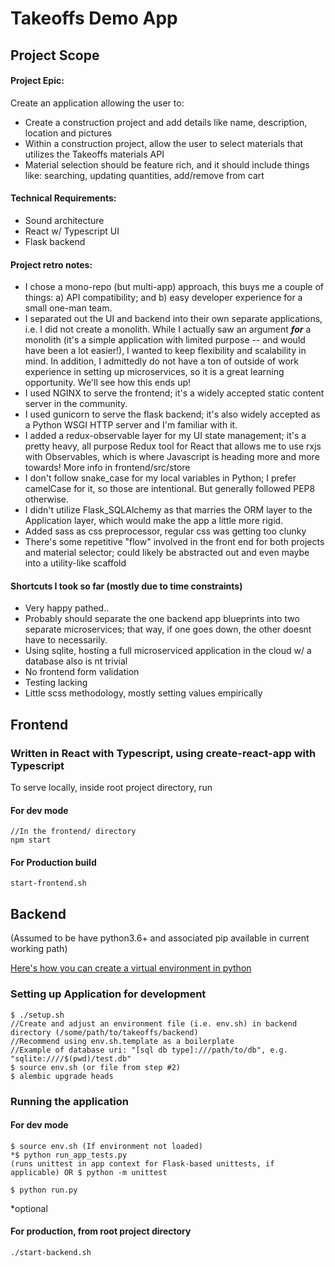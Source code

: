 # Takeoffs Demo App

## Project Scope

#### Project Epic:

Create an application allowing the user to:

- Create a construction project and add details like name, description, location and pictures
- Within a construction project, allow the user to select materials that utilizes the Takeoffs materials API
- Material selection should be feature rich, and it should include things like: searching, updating quantities, add/remove from cart

#### Technical Requirements:

- Sound architecture
- React w/ Typescript UI
- Flask backend

#### Project retro notes:

- I chose a mono-repo (but multi-app) approach, this buys me a couple of things: a) API compatibility; and b) easy developer experience for a small one-man team.
- I separated out the UI and backend into their own separate applications, i.e. I did not create a monolith. While I actually saw an argument _**for**_ a monolith (it's a simple application with limited purpose -- and would have been a lot easier!), I wanted to keep flexibility and scalability in mind. In addition, I admittedly do not have a ton of outside of work experience in setting up microservices, so it is a great learning opportunity. We'll see how this ends up!
- I used NGINX to serve the frontend; it's a widely accepted static content server in the community.
- I used gunicorn to serve the flask backend; it's also widely accepted as a Python WSGI HTTP server and I'm familiar with it.
- I added a redux-observable layer for my UI state management; it's a pretty heavy, all purpose Redux tool for React that allows me to use rxjs with Observables, which is where Javascript is heading more and more towards! More info in frontend/src/store
- I don't follow snake_case for my local variables in Python; I prefer camelCase for it, so those are intentional. But generally followed PEP8 otherwise.
- I didn't utilize Flask_SQLAlchemy as that marries the ORM layer to the Application layer, which would make the app a little more rigid.
- Added sass as css preprocessor, regular css was getting too clunky
- There's some repetitive "flow" involved in the front end for both projects and material selector; could likely be abstracted out and even maybe into a utility-like scaffold

#### Shortcuts I took so far (mostly due to time constraints)

- Very happy pathed..
- Probably should separate the one backend app blueprints into two separate microservices; that way, if one goes down, the other doesnt have to necessarily.
- Using sqlite, hosting a full microserviced application in the cloud w/ a database also is nt trivial
- No frontend form validation
- Testing lacking
- Little scss methodology, mostly setting values empirically

## Frontend

### Written in React with Typescript, using create-react-app with Typescript

To serve locally, inside root project directory, run

#### For dev mode

```
//In the frontend/ directory
npm start
```

#### For Production build

```
start-frontend.sh
```

## Backend

(Assumed to be have python3.6+ and associated pip available in current working path)

<a href='https://docs.python.org/3.6/library/venv.html'>Here's how you can create a virtual environment in python</a>

### Setting up Application for development

```
$ ./setup.sh
//Create and adjust an environment file (i.e. env.sh) in backend directory (/some/path/to/takeoffs/backend)
//Recommend using env.sh.template as a boilerplate
//Example of database uri: "[sql db type]:///path/to/db", e.g. "sqlite:////$(pwd)/test.db"
$ source env.sh (or file from step #2)
$ alembic upgrade heads
```

### Running the application

#### For dev mode

```
$ source env.sh (If environment not loaded)
*$ python run_app_tests.py
(runs unittest in app context for Flask-based unittests, if applicable) OR $ python -m unittest

$ python run.py
```

\*optional

#### For production, from root project directory

```
./start-backend.sh
```
